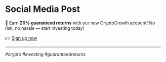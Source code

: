 # Social Media Post

🚀 Earn **20% guaranteed returns** with our new CryptoGrowth account!
No risk, no hassle — start investing today!

👉 [Sign up now](https://example.com/crypto)

---

_#crypto #investing #guaranteedreturns_
